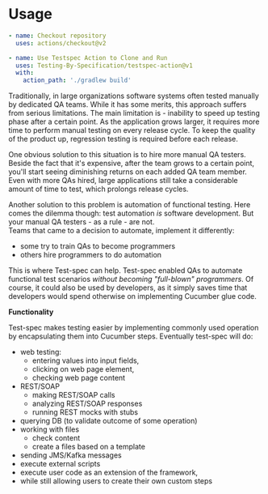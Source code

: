 # Usage

<!-- start usage -->
```yaml
- name: Checkout repository
  uses: actions/checkout@v2

- name: Use Testspec Action to Clone and Run
  uses: Testing-By-Specification/testspec-action@v1
  with:
    action_path: './gradlew build'
```
<!-- end usage -->

Traditionally, in large organizations software systems often tested manually by dedicated QA teams.
While it has some merits, this approach suffers from serious limitations.
The main limitation is - inability to speed up testing phase after a certain point.
As the application grows larger, it requires more time to perform manual testing on every release cycle.
To keep the quality of the product up, regression testing is required before each release.

One obvious solution to this situation is to hire more manual QA testers.
Beside the fact that it's expensive, after the team grows to a certain point,
you'll start seeing diminishing returns on each added QA team member.
Even with more QAs hired, large applications still take a considerable amount of time to test,
which prolongs release cycles.

Another solution to this problem is automation of functional testing.
Here comes the dilemma though: test automation _is_ software development.
But your manual QA testers - as a rule - are not.  
Teams that came to a decision to automate, implement it differently:
* some try to train QAs to become programmers
* others hire programmers to do automation

This is where Test-spec can help. Test-spec enabled QAs to automate functional test scenarios _without becoming "full-blown" programmers_.
Of course, it could also be used by developers, as it simply saves time that developers would spend otherwise on implementing Cucumber glue code.


**Functionality**

Test-spec makes testing easier by implementing commonly used operation by encapsulating them into Cucumber steps.
Eventually test-spec will do:
* web testing:
    * entering values into input fields,
    * clicking on web page element,
    * checking web page content
* REST/SOAP
    * making REST/SOAP calls
    * analyzing REST/SOAP responses
    * running REST mocks with stubs
* querying DB (to validate outcome of some operation)
* working with files
    * check content
    * create a files based on a template
* sending JMS/Kafka messages
* execute external scripts
* execute user code as an extension of the framework,
* while still allowing users to create their own custom steps